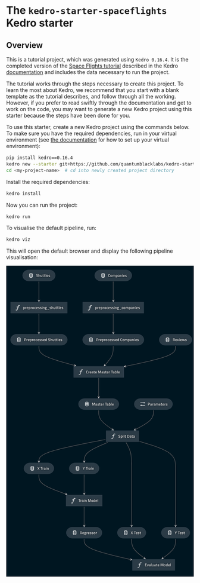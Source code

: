 # The `kedro-starter-spaceflights` Kedro starter

## Overview

This is a tutorial project, which was generated using `Kedro 0.16.4`. It is the completed version of the [Space Flights tutorial](https://kedro.readthedocs.io/en/stable/03_tutorial/01_spaceflights_tutorial.html) described in the Kedro [documentation](https://kedro.readthedocs.io) and includes the data necessary to run the project.

The tutorial works through the steps necessary to create this project. To learn the most about Kedro, we recommend that you start with a blank template as the tutorial describes, and follow through all the working. However, if you prefer to read swiftly through the documentation and get to work on the code, you may want to generate a new Kedro project using this starter because the steps have been done for you.

To use this starter, create a new Kedro project using the commands below. To make sure you have the required dependencies, run in your virtual environment (see [the documentation](https://kedro.readthedocs.io/en/stable/02_getting_started/01_prerequisites.html#python-virtual-environments) for how to set up your virtual environment):

```bash
pip install kedro==0.16.4
kedro new --starter git+https://github.com/quantumblacklabs/kedro-starter-spaceflights.git
cd <my-project-name>  # cd into newly created project directory
```

Install the required dependencies:

```bash
kedro install
```

Now you can run the project:

```bash
kedro run
```

To visualise the default pipeline, run:
```bash
kedro viz
```

This will open the default browser and display the following pipeline visualisation:

![](./images/spaceflights_pipeline.png)
